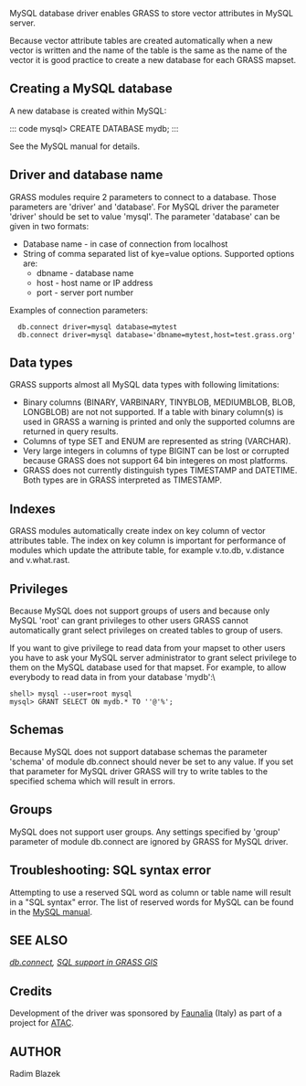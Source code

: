 MySQL database driver enables GRASS to store vector attributes in MySQL
server.

Because vector attribute tables are created automatically when a new
vector is written and the name of the table is the same as the name of
the vector it is good practice to create a new database for each GRASS
mapset.

## Creating a MySQL database

A new database is created within MySQL:

::: code
    mysql> CREATE DATABASE mydb;
:::

See the MySQL manual for details.

## Driver and database name

GRASS modules require 2 parameters to connect to a database. Those
parameters are \'driver\' and \'database\'. For MySQL driver the
parameter \'driver\' should be set to value \'mysql\'. The parameter
\'database\' can be given in two formats:

-   Database name - in case of connection from localhost
-   String of comma separated list of kye=value options. Supported
    options are:
    -   dbname - database name
    -   host - host name or IP address
    -   port - server port number

Examples of connection parameters:

      db.connect driver=mysql database=mytest
      db.connect driver=mysql database='dbname=mytest,host=test.grass.org'

## Data types

GRASS supports almost all MySQL data types with following limitations:

-   Binary columns (BINARY, VARBINARY, TINYBLOB, MEDIUMBLOB, BLOB,
    LONGBLOB) are not not supported. If a table with binary column(s) is
    used in GRASS a warning is printed and only the supported columns
    are returned in query results.
-   Columns of type SET and ENUM are represented as string (VARCHAR).
-   Very large integers in columns of type BIGINT can be lost or
    corrupted because GRASS does not support 64 bin integeres on most
    platforms.
-   GRASS does not currently distinguish types TIMESTAMP and DATETIME.
    Both types are in GRASS interpreted as TIMESTAMP.

## Indexes

GRASS modules automatically create index on key column of vector
attributes table. The index on key column is important for performance
of modules which update the attribute table, for example v.to.db,
v.distance and v.what.rast.

## Privileges

Because MySQL does not support groups of users and because only MySQL
\'root\' can grant privileges to other users GRASS cannot automatically
grant select privileges on created tables to group of users.

If you want to give privilege to read data from your mapset to other
users you have to ask your MySQL server administrator to grant select
privilege to them on the MySQL database used for that mapset. For
example, to allow everybody to read data in from your database
\'mydb\':\

    shell> mysql --user=root mysql
    mysql> GRANT SELECT ON mydb.* TO ''@'%';

## Schemas

Because MySQL does not support database schemas the parameter \'schema\'
of module db.connect should never be set to any value. If you set that
parameter for MySQL driver GRASS will try to write tables to the
specified schema which will result in errors.

## Groups

MySQL does not support user groups. Any settings specified by \'group\'
parameter of module db.connect are ignored by GRASS for MySQL driver.

## Troubleshooting: SQL syntax error

Attempting to use a reserved SQL word as column or table name will
result in a \"SQL syntax\" error. The list of reserved words for MySQL
can be found in the [MySQL
manual](http://dev.mysql.com/doc/refman/5.7/en/reserved-words.html#table-reserved-words-5.7.4).

## SEE ALSO

*[db.connect](db.connect.html), [SQL support in GRASS GIS](sql.html)*

## Credits

Development of the driver was sponsored by
[Faunalia](http://www.faunalia.it) (Italy) as part of a project for
[ATAC](http://www.atac.roma.it/).

## AUTHOR

Radim Blazek
